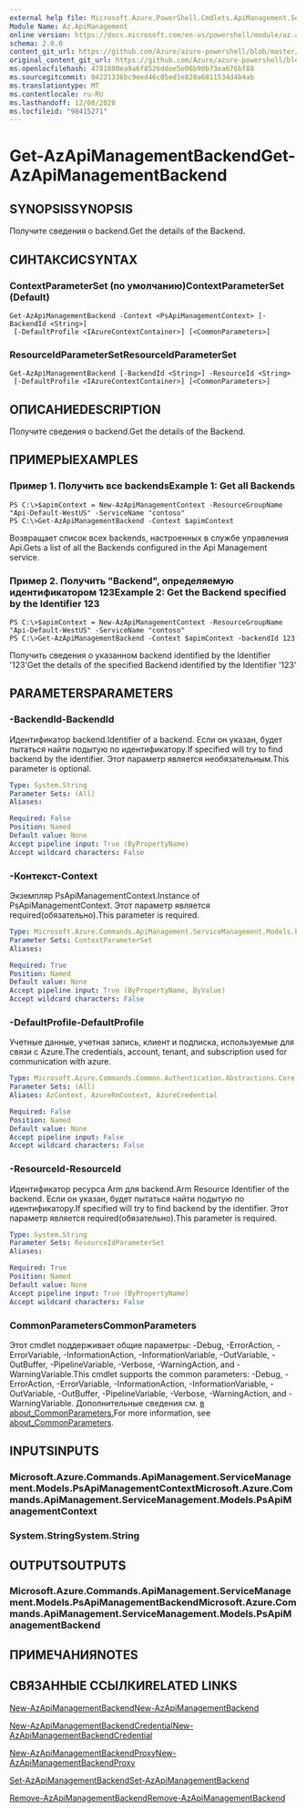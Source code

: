 ```yaml
---
external help file: Microsoft.Azure.PowerShell.Cmdlets.ApiManagement.ServiceManagement.dll-Help.xml
Module Name: Az.ApiManagement
online version: https://docs.microsoft.com/en-us/powershell/module/az.apimanagement/get-azapimanagementbackend
schema: 2.0.0
content_git_url: https://github.com/Azure/azure-powershell/blob/master/src/ApiManagement/ApiManagement/help/Get-AzApiManagementBackend.md
original_content_git_url: https://github.com/Azure/azure-powershell/blob/master/src/ApiManagement/ApiManagement/help/Get-AzApiManagementBackend.md
ms.openlocfilehash: 4781800ea9a6f8526ddee5e06b90b73ea676bf88
ms.sourcegitcommit: 04221336bc9eed46c05ed1e828a6811534d4b4ab
ms.translationtype: MT
ms.contentlocale: ru-RU
ms.lasthandoff: 12/08/2020
ms.locfileid: "98415271"
---
```

# <span data-ttu-id="cce2e-101">Get-AzApiManagementBackend</span><span class="sxs-lookup"><span data-stu-id="cce2e-101">Get-AzApiManagementBackend</span></span>

## <span data-ttu-id="cce2e-102">SYNOPSIS</span><span class="sxs-lookup"><span data-stu-id="cce2e-102">SYNOPSIS</span></span>
<span data-ttu-id="cce2e-103">Получите сведения о backend.</span><span class="sxs-lookup"><span data-stu-id="cce2e-103">Get the details of the Backend.</span></span>

## <span data-ttu-id="cce2e-104">СИНТАКСИС</span><span class="sxs-lookup"><span data-stu-id="cce2e-104">SYNTAX</span></span>

### <span data-ttu-id="cce2e-105">ContextParameterSet (по умолчанию)</span><span class="sxs-lookup"><span data-stu-id="cce2e-105">ContextParameterSet (Default)</span></span>
```
Get-AzApiManagementBackend -Context <PsApiManagementContext> [-BackendId <String>]
 [-DefaultProfile <IAzureContextContainer>] [<CommonParameters>]
```

### <span data-ttu-id="cce2e-106">ResourceIdParameterSet</span><span class="sxs-lookup"><span data-stu-id="cce2e-106">ResourceIdParameterSet</span></span>
```
Get-AzApiManagementBackend [-BackendId <String>] -ResourceId <String>
 [-DefaultProfile <IAzureContextContainer>] [<CommonParameters>]
```

## <span data-ttu-id="cce2e-107">ОПИСАНИЕ</span><span class="sxs-lookup"><span data-stu-id="cce2e-107">DESCRIPTION</span></span>
<span data-ttu-id="cce2e-108">Получите сведения о backend.</span><span class="sxs-lookup"><span data-stu-id="cce2e-108">Get the details of the Backend.</span></span>

## <span data-ttu-id="cce2e-109">ПРИМЕРЫ</span><span class="sxs-lookup"><span data-stu-id="cce2e-109">EXAMPLES</span></span>

### <span data-ttu-id="cce2e-110">Пример 1. Получить все backends</span><span class="sxs-lookup"><span data-stu-id="cce2e-110">Example 1: Get all Backends</span></span>
```
PS C:\>$apimContext = New-AzApiManagementContext -ResourceGroupName "Api-Default-WestUS" -ServiceName "contoso"
PS C:\>Get-AzApiManagementBackend -Context $apimContext
```

<span data-ttu-id="cce2e-111">Возвращает список всех backends, настроенных в службе управления Api.</span><span class="sxs-lookup"><span data-stu-id="cce2e-111">Gets a list of all the Backends configured in the Api Management service.</span></span>

### <span data-ttu-id="cce2e-112">Пример 2. Получить "Backend", определяемую идентификатором 123</span><span class="sxs-lookup"><span data-stu-id="cce2e-112">Example 2: Get the Backend specified by the Identifier 123</span></span>
```
PS C:\>$apimContext = New-AzApiManagementContext -ResourceGroupName "Api-Default-WestUS" -ServiceName "contoso"
PS C:\>Get-AzApiManagementBackend -Context $apimContext -backendId 123
```

<span data-ttu-id="cce2e-113">Получить сведения о указанном backend identified by the Identifier '123'</span><span class="sxs-lookup"><span data-stu-id="cce2e-113">Get the details of the specified Backend identified by the Identifier '123'</span></span>

## <span data-ttu-id="cce2e-114">PARAMETERS</span><span class="sxs-lookup"><span data-stu-id="cce2e-114">PARAMETERS</span></span>

### <span data-ttu-id="cce2e-115">-BackendId</span><span class="sxs-lookup"><span data-stu-id="cce2e-115">-BackendId</span></span>
<span data-ttu-id="cce2e-116">Идентификатор backend.</span><span class="sxs-lookup"><span data-stu-id="cce2e-116">Identifier of a backend.</span></span>
<span data-ttu-id="cce2e-117">Если он указан, будет пытаться найти подытую по идентификатору.</span><span class="sxs-lookup"><span data-stu-id="cce2e-117">If specified will try to find backend by the identifier.</span></span>
<span data-ttu-id="cce2e-118">Этот параметр является необязательным.</span><span class="sxs-lookup"><span data-stu-id="cce2e-118">This parameter is optional.</span></span>

```yaml
Type: System.String
Parameter Sets: (All)
Aliases:

Required: False
Position: Named
Default value: None
Accept pipeline input: True (ByPropertyName)
Accept wildcard characters: False
```

### <span data-ttu-id="cce2e-119">-Контекст</span><span class="sxs-lookup"><span data-stu-id="cce2e-119">-Context</span></span>
<span data-ttu-id="cce2e-120">Экземпляр PsApiManagementContext.</span><span class="sxs-lookup"><span data-stu-id="cce2e-120">Instance of PsApiManagementContext.</span></span>
<span data-ttu-id="cce2e-121">Этот параметр является required(обязательно).</span><span class="sxs-lookup"><span data-stu-id="cce2e-121">This parameter is required.</span></span>

```yaml
Type: Microsoft.Azure.Commands.ApiManagement.ServiceManagement.Models.PsApiManagementContext
Parameter Sets: ContextParameterSet
Aliases:

Required: True
Position: Named
Default value: None
Accept pipeline input: True (ByPropertyName, ByValue)
Accept wildcard characters: False
```

### <span data-ttu-id="cce2e-122">-DefaultProfile</span><span class="sxs-lookup"><span data-stu-id="cce2e-122">-DefaultProfile</span></span>
<span data-ttu-id="cce2e-123">Учетные данные, учетная запись, клиент и подписка, используемые для связи с Azure.</span><span class="sxs-lookup"><span data-stu-id="cce2e-123">The credentials, account, tenant, and subscription used for communication with azure.</span></span>

```yaml
Type: Microsoft.Azure.Commands.Common.Authentication.Abstractions.Core.IAzureContextContainer
Parameter Sets: (All)
Aliases: AzContext, AzureRmContext, AzureCredential

Required: False
Position: Named
Default value: None
Accept pipeline input: False
Accept wildcard characters: False
```

### <span data-ttu-id="cce2e-124">-ResourceId</span><span class="sxs-lookup"><span data-stu-id="cce2e-124">-ResourceId</span></span>
<span data-ttu-id="cce2e-125">Идентификатор ресурса Arm для backend.</span><span class="sxs-lookup"><span data-stu-id="cce2e-125">Arm Resource Identifier of the backend.</span></span> <span data-ttu-id="cce2e-126">Если он указан, будет пытаться найти подытую по идентификатору.</span><span class="sxs-lookup"><span data-stu-id="cce2e-126">If specified will try to find backend by the identifier.</span></span> <span data-ttu-id="cce2e-127">Этот параметр является required(обязательно).</span><span class="sxs-lookup"><span data-stu-id="cce2e-127">This parameter is required.</span></span>

```yaml
Type: System.String
Parameter Sets: ResourceIdParameterSet
Aliases:

Required: True
Position: Named
Default value: None
Accept pipeline input: True (ByPropertyName)
Accept wildcard characters: False
```

### <span data-ttu-id="cce2e-128">CommonParameters</span><span class="sxs-lookup"><span data-stu-id="cce2e-128">CommonParameters</span></span>
<span data-ttu-id="cce2e-129">Этот cmdlet поддерживает общие параметры: -Debug, -ErrorAction, -ErrorVariable, -InformationAction, -InformationVariable, -OutVariable, -OutBuffer, -PipelineVariable, -Verbose, -WarningAction, and -WarningVariable.</span><span class="sxs-lookup"><span data-stu-id="cce2e-129">This cmdlet supports the common parameters: -Debug, -ErrorAction, -ErrorVariable, -InformationAction, -InformationVariable, -OutVariable, -OutBuffer, -PipelineVariable, -Verbose, -WarningAction, and -WarningVariable.</span></span> <span data-ttu-id="cce2e-130">Дополнительные сведения см. [в about_CommonParameters.](http://go.microsoft.com/fwlink/?LinkID=113216)</span><span class="sxs-lookup"><span data-stu-id="cce2e-130">For more information, see [about_CommonParameters](http://go.microsoft.com/fwlink/?LinkID=113216).</span></span>

## <span data-ttu-id="cce2e-131">INPUTS</span><span class="sxs-lookup"><span data-stu-id="cce2e-131">INPUTS</span></span>

### <span data-ttu-id="cce2e-132">Microsoft.Azure.Commands.ApiManagement.ServiceManagement.Models.PsApiManagementContext</span><span class="sxs-lookup"><span data-stu-id="cce2e-132">Microsoft.Azure.Commands.ApiManagement.ServiceManagement.Models.PsApiManagementContext</span></span>

### <span data-ttu-id="cce2e-133">System.String</span><span class="sxs-lookup"><span data-stu-id="cce2e-133">System.String</span></span>

## <span data-ttu-id="cce2e-134">OUTPUTS</span><span class="sxs-lookup"><span data-stu-id="cce2e-134">OUTPUTS</span></span>

### <span data-ttu-id="cce2e-135">Microsoft.Azure.Commands.ApiManagement.ServiceManagement.Models.PsApiManagementBackend</span><span class="sxs-lookup"><span data-stu-id="cce2e-135">Microsoft.Azure.Commands.ApiManagement.ServiceManagement.Models.PsApiManagementBackend</span></span>

## <span data-ttu-id="cce2e-136">ПРИМЕЧАНИЯ</span><span class="sxs-lookup"><span data-stu-id="cce2e-136">NOTES</span></span>

## <span data-ttu-id="cce2e-137">СВЯЗАННЫЕ ССЫЛКИ</span><span class="sxs-lookup"><span data-stu-id="cce2e-137">RELATED LINKS</span></span>

[<span data-ttu-id="cce2e-138">New-AzApiManagementBackend</span><span class="sxs-lookup"><span data-stu-id="cce2e-138">New-AzApiManagementBackend</span></span>](./New-AzApiManagementBackend.md)

[<span data-ttu-id="cce2e-139">New-AzApiManagementBackendCredential</span><span class="sxs-lookup"><span data-stu-id="cce2e-139">New-AzApiManagementBackendCredential</span></span>](./New-AzApiManagementBackendCredential.md)

[<span data-ttu-id="cce2e-140">New-AzApiManagementBackendProxy</span><span class="sxs-lookup"><span data-stu-id="cce2e-140">New-AzApiManagementBackendProxy</span></span>](./New-AzApiManagementBackendProxy.md)

[<span data-ttu-id="cce2e-141">Set-AzApiManagementBackend</span><span class="sxs-lookup"><span data-stu-id="cce2e-141">Set-AzApiManagementBackend</span></span>](./Set-AzApiManagementBackend.md)

[<span data-ttu-id="cce2e-142">Remove-AzApiManagementBackend</span><span class="sxs-lookup"><span data-stu-id="cce2e-142">Remove-AzApiManagementBackend</span></span>](./Remove-AzApiManagementBackend.md)
